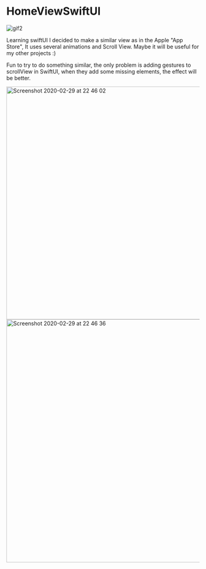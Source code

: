 # HomeViewSwiftUI

![gif2](https://user-images.githubusercontent.com/33023069/75615516-e2d90a80-5b44-11ea-85c9-df9df2d79e2d.gif)

Learning swiftUI I decided to make a similar view as in the Apple "App Store", It uses several animations and Scroll View. Maybe it will be useful for my other projects :)

Fun to try to do something similar, the only problem is adding gestures to scrollView in SwiftUI, when they add some missing elements, the effect will be better.

<img width="608" alt="Screenshot 2020-02-29 at 22 46 02" src="https://user-images.githubusercontent.com/33023069/75615556-698de780-5b45-11ea-9374-eb0231813df2.png">

<img width="635" alt="Screenshot 2020-02-29 at 22 46 36" src="https://user-images.githubusercontent.com/33023069/75615565-7c082100-5b45-11ea-9824-a8850430fc46.png">
